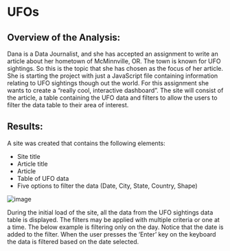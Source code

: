 # UFOs

## Overview of the Analysis:
Dana is a Data Journalist, and she has accepted an assignment to write an article about her hometown of McMinnville, OR. The town is known for UFO sightings. So this is the topic that she has chosen as the focus of her article. She is starting the project with just a JavaScript file containing information relating to UFO sightings though out the world. For this assignment she wants to create a “really cool, interactive dashboard”. The site will consist of the article, a table containing the UFO data and filters to allow the users to filter the data table to their area of interest. 

## Results: 
A site was created that contains the following elements: 
-	Site title
-	Article title
-	Article
-	Table of UFO data 
-	Five options to filter the data (Date, City, State, Country, Shape)

![image](https://user-images.githubusercontent.com/88912539/143364874-64089756-251d-49c9-8f6e-a7fba8683d25.png)

During the initial load of the site, all the data from the UFO sightings data table is displayed. The filters may be applied with multiple criteria or one at a time. 
The below example is filtering only on the day. Notice that the date is added to the filter. When the user presses the ‘Enter’ key on the keyboard the data is filtered based on the date selected. 

